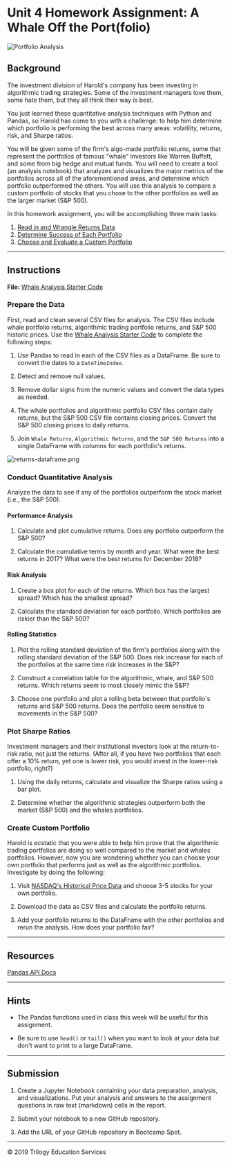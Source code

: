 # Unit 4 Homework Assignment: A Whale Off the Port(folio)

![Portfolio Analysis](Images/portfolio-analysis.png)

## Background

The investment division of Harold's company has been investing in algorithmic trading strategies. Some of the investment managers love them, some hate them, but they all think their way is best. 

You just learned these quantitative analysis techniques with Python and Pandas, so Harold has come to you with a challenge: to help him determine which portfolio is performing the best across many areas: volatility, returns, risk, and Sharpe ratios. 

You will be given some of the firm's algo-made portfolio returns, some that represent the portfolios of famous "whale" investors like Warren Buffett, and some from big hedge and mutual funds. You will need to create a tool (an analysis notebook) that analyzes and visualizes the major metrics of the portfolios across all of the aforementioned areas, and determine which portfolio outperformed the others. You will use this analysis to compare a custom portfolio of stocks that you chose to the other portfolios as well as the larger market (S&P 500).

In this homework assignment, you will be accomplishing three main tasks:

1. [Read in and Wrangle Returns Data](#Data-Preparation)
2. [Determine Success of Each Portfolio](#Quant-Analysis)
3. [Choose and Evaluate a Custom Portfolio](#Custom-Portfolio)

- - -

## Instructions

**File:** [Whale Analysis Starter Code](Starter_Code/whale_analyis.ipynb)


### Prepare the Data

First, read and clean several CSV files for analysis. The CSV files include whale portfolio returns, algorithmic trading portfolio returns, and S&P 500 historic prices. Use the [Whale Analysis Starter Code](Starter_Code/whale_analyis.ipynb) to complete the following steps:

1. Use Pandas to read in each of the CSV files as a DataFrame. Be sure to convert the dates to a `DateTimeIndex`.

1. Detect and remove null values.

1. Remove dollar signs from the numeric values and convert the data types as needed.

1. The whale portfolios and algorithmic portfolio CSV files contain daily returns, but the S&P 500 CSV file contains closing prices. Convert the S&P 500 closing prices to daily returns.

5. Join `Whale Returns`, `Algorithmic Returns`, and the `S&P 500 Returns` into a single DataFrame with columns for each portfolio's returns.

  ![returns-dataframe.png](Images/returns-dataframe.png)

### Conduct Quantitative Analysis

Analyze the data to see if any of the portfolios outperform the stock market (i.e., the S&P 500).

#### Performance Analysis

1. Calculate and plot cumulative returns. Does any portfolio outperform the S&P 500?

1. Calculate the cumulative terms by month and year. What were the best returns in 2017? What were the best returns for December 2018?

#### Risk Analysis

1. Create a box plot for each of the returns. Which box has the largest spread? Which has the smallest spread?

1. Calculate the standard deviation for each portfolio. Which portfolios are riskier than the S&P 500?

#### Rolling Statistics

1. Plot the rolling standard deviation of the firm's portfolios along with the rolling standard deviation of the S&P 500. Does risk increase for each of the portfolios at the same time risk increases in the S&P?

1. Construct a correlation table for the algorithmic, whale, and S&P 500 returns. Which returns seem to most closely mimic the S&P?

1. Choose one portfolio and plot a rolling beta between that portfolio's returns and S&P 500 returns. Does the portfolio seem sensitive to movements in the S&P 500?

### Plot Sharpe Ratios

Investment managers and their institutional investors look at the return-to-risk ratio, not just the returns. (After all, if you have two portfolios that each offer a 10% return, yet one is lower risk, you would invest in the lower-risk portfolio, right?) 

1. Using the daily returns, calculate and visualize the Sharpe ratios using a bar plot. 

1. Determine whether the algorithmic strategies outperform both the market (S&P 500) and the whales portfolios. 

### Create Custom Portfolio

Harold is ecstatic that you were able to help him prove that the algorithmic trading portfolios are doing so well compared to the market and whales portfolios. However, now you are wondering whether you can choose your own portfolio that performs just as well as the algorithmic portfolios. Investigate by doing the following:

1. Visit [NASDAQ's Historical Price Data](https://www.nasdaq.com/aspx/historical_nocp.aspx?symbol=COST&selected=COST) and choose 3-5 stocks for your own portfolio. 

1. Download the data as CSV files and calculate the portfolio returns. 

1. Add your portfolio returns to the DataFrame with the other portfolios and rerun the analysis. How does your portfolio fair?

- - -

## Resources

[Pandas API Docs](https://pandas.pydata.org/pandas-docs/stable/reference/index.html)

- - -

## Hints 

* The Pandas functions used in class this week will be useful for this assignment. 

* Be sure to use `head()` or `tail()` when you want to look at your data but don't want to print to a large DataFrame. 

- - -

## Submission

1. Create a Jupyter Notebook containing your data preparation, analysis, and visualizations. Put your analysis and answers to the assignment questions in raw text (markdown) cells in the report. 

1. Submit your notebook to a new GitHub repository. 

1. Add the URL of your GitHub repository in Bootcamp Spot. 

- - -

© 2019 Trilogy Education Services
